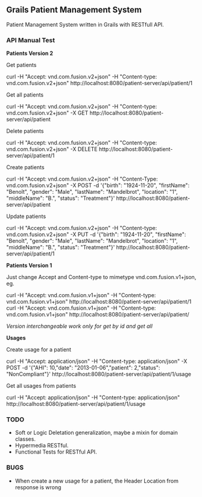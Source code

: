 Grails Patient Management System
--------------------------------

Patient Management System written in Grails with RESTfull API.


### API Manual Test

**Patients Version 2**

Get patients

curl -H "Accept: vnd.com.fusion.v2+json" -H "Content-type: vnd.com.fusion.v2+json" http://localhost:8080/patient-server/api/patient/1

Get all patients

curl -H "Accept: vnd.com.fusion.v2+json" -H "Content-type: vnd.com.fusion.v2+json" -X GET http://localhost:8080/patient-server/api/patient

Delete patients

curl -H "Accept: vnd.com.fusion.v2+json" -H "Content-type: vnd.com.fusion.v2+json" -X DELETE http://localhost:8080/patient-server/api/patient/1

Create patients

curl -H "Accept: vnd.com.fusion.v2+json" -H "Content-Type: vnd.com.fusion.v2+json" -X POST -d   '{"birth": "1924-11-20",    "firstName": "Benoît",    "gender": "Male",    "lastName": "Mandelbrot",    "location": "1",    "middleName": "B.",    "status": "Treatment"}' http://localhost:8080/patient-server/api/patient

Update patients

curl -H "Accept: vnd.com.fusion.v2+json" -H "Content-type: vnd.com.fusion.v2+json" -X PUT -d   '{"birth": "1924-11-20",    "firstName": "Benoît",    "gender": "Male",    "lastName": "Mandelbrot",    "location": "1",    "middleName": "B.",    "status": "Treatment"}' http://localhost:8080/patient-server/api/patient/1

**Patients Version 1**

Just change Accept and Content-type to mimetype vnd.com.fusion.v1+json, eg.

curl -H "Accept: vnd.com.fusion.v1+json" -H "Content-type: vnd.com.fusion.v1+json" http://localhost:8080/patient-server/api/patient/1
curl -H "Accept: vnd.com.fusion.v1+json" -H "Content-type: vnd.com.fusion.v1+json" http://localhost:8080/patient-server/api/patient/

*Version interchangeable work only for get by id and get all*

**Usages**

Create usage for a patient

curl -H "Accept: application/json" -H "Content-type: application/json" -X POST -d '{"AHI": 10,"date": "2013-01-06","patient": 2,"status": "NonCompliant"}' http://localhost:8080/patient-server/api/patient/1/usage

Get all usages from patients

curl -H "Accept: application/json" -H "Content-type: application/json" http://localhost:8080/patient-server/api/patient/1/usage

### TODO

* Soft or Logic Deletation generalization, maybe a mixin for domain classes.
* Hypermedia RESTful.
* Functional Tests for RESTful API.

### BUGS

* When create a new usage for a patient, the Header Location from response is wrong